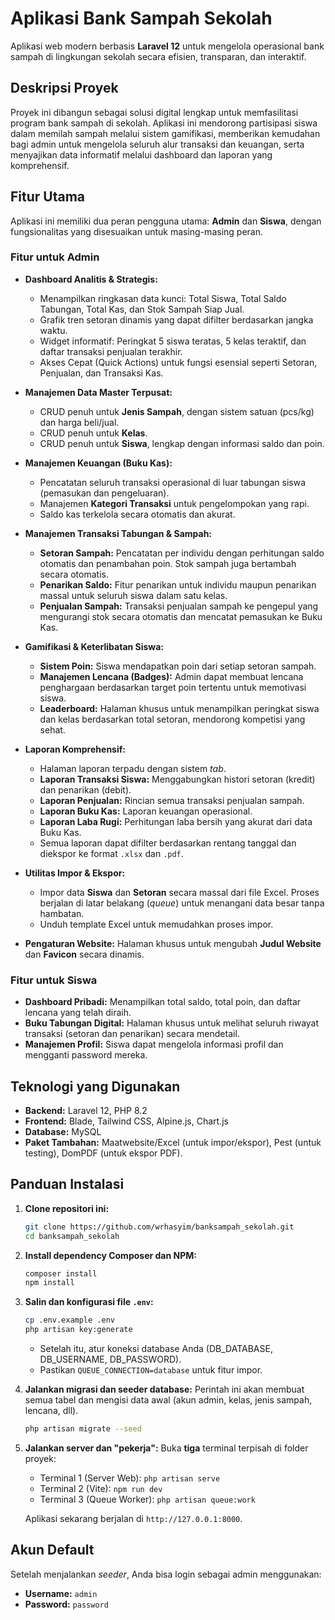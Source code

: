 # Aplikasi Bank Sampah Sekolah

Aplikasi web modern berbasis **Laravel 12** untuk mengelola operasional bank sampah di lingkungan sekolah secara efisien, transparan, dan interaktif.

## Deskripsi Proyek

Proyek ini dibangun sebagai solusi digital lengkap untuk memfasilitasi program bank sampah di sekolah. Aplikasi ini mendorong partisipasi siswa dalam memilah sampah melalui sistem gamifikasi, memberikan kemudahan bagi admin untuk mengelola seluruh alur transaksi dan keuangan, serta menyajikan data informatif melalui dashboard dan laporan yang komprehensif.

## Fitur Utama

Aplikasi ini memiliki dua peran pengguna utama: **Admin** dan **Siswa**, dengan fungsionalitas yang disesuaikan untuk masing-masing peran.

### Fitur untuk Admin

  - **Dashboard Analitis & Strategis:**

      - Menampilkan ringkasan data kunci: Total Siswa, Total Saldo Tabungan, Total Kas, dan Stok Sampah Siap Jual.
      - Grafik tren setoran dinamis yang dapat difilter berdasarkan jangka waktu.
      - Widget informatif: Peringkat 5 siswa teratas, 5 kelas teraktif, dan daftar transaksi penjualan terakhir.
      - Akses Cepat (Quick Actions) untuk fungsi esensial seperti Setoran, Penjualan, dan Transaksi Kas.

  - **Manajemen Data Master Terpusat:**

      - CRUD penuh untuk **Jenis Sampah**, dengan sistem satuan (pcs/kg) dan harga beli/jual.
      - CRUD penuh untuk **Kelas**.
      - CRUD penuh untuk **Siswa**, lengkap dengan informasi saldo dan poin.

  - **Manajemen Keuangan (Buku Kas):**

      - Pencatatan seluruh transaksi operasional di luar tabungan siswa (pemasukan dan pengeluaran).
      - Manajemen **Kategori Transaksi** untuk pengelompokan yang rapi.
      - Saldo kas terkelola secara otomatis dan akurat.

  - **Manajemen Transaksi Tabungan & Sampah:**

      - **Setoran Sampah:** Pencatatan per individu dengan perhitungan saldo otomatis dan penambahan poin. Stok sampah juga bertambah secara otomatis.
      - **Penarikan Saldo:** Fitur penarikan untuk individu maupun penarikan massal untuk seluruh siswa dalam satu kelas.
      - **Penjualan Sampah:** Transaksi penjualan sampah ke pengepul yang mengurangi stok secara otomatis dan mencatat pemasukan ke Buku Kas.

  - **Gamifikasi & Keterlibatan Siswa:**

      - **Sistem Poin:** Siswa mendapatkan poin dari setiap setoran sampah.
      - **Manajemen Lencana (Badges):** Admin dapat membuat lencana penghargaan berdasarkan target poin tertentu untuk memotivasi siswa.
      - **Leaderboard:** Halaman khusus untuk menampilkan peringkat siswa dan kelas berdasarkan total setoran, mendorong kompetisi yang sehat.

  - **Laporan Komprehensif:**

      - Halaman laporan terpadu dengan sistem *tab*.
      - **Laporan Transaksi Siswa:** Menggabungkan histori setoran (kredit) dan penarikan (debit).
      - **Laporan Penjualan:** Rincian semua transaksi penjualan sampah.
      - **Laporan Buku Kas:** Laporan keuangan operasional.
      - **Laporan Laba Rugi:** Perhitungan laba bersih yang akurat dari data Buku Kas.
      - Semua laporan dapat difilter berdasarkan rentang tanggal dan diekspor ke format `.xlsx` dan `.pdf`.

  - **Utilitas Impor & Ekspor:**

      - Impor data **Siswa** dan **Setoran** secara massal dari file Excel. Proses berjalan di latar belakang (*queue*) untuk menangani data besar tanpa hambatan.
      - Unduh template Excel untuk memudahkan proses impor.

  - **Pengaturan Website:** Halaman khusus untuk mengubah **Judul Website** dan **Favicon** secara dinamis.

### Fitur untuk Siswa

  - **Dashboard Pribadi:** Menampilkan total saldo, total poin, dan daftar lencana yang telah diraih.
  - **Buku Tabungan Digital:** Halaman khusus untuk melihat seluruh riwayat transaksi (setoran dan penarikan) secara mendetail.
  - **Manajemen Profil:** Siswa dapat mengelola informasi profil dan mengganti password mereka.

## Teknologi yang Digunakan

  - **Backend:** Laravel 12, PHP 8.2
  - **Frontend:** Blade, Tailwind CSS, Alpine.js, Chart.js
  - **Database:** MySQL
  - **Paket Tambahan:** Maatwebsite/Excel (untuk impor/ekspor), Pest (untuk testing), DomPDF (untuk ekspor PDF).

## Panduan Instalasi

1.  **Clone repositori ini:**

    ```bash
    git clone https://github.com/wrhasyim/banksampah_sekolah.git
    cd banksampah_sekolah
    ```

2.  **Install dependency Composer dan NPM:**

    ```bash
    composer install
    npm install
    ```

3.  **Salin dan konfigurasi file `.env`:**

    ```bash
    cp .env.example .env
    php artisan key:generate
    ```

      - Setelah itu, atur koneksi database Anda (DB\_DATABASE, DB\_USERNAME, DB\_PASSWORD).
      - Pastikan `QUEUE_CONNECTION=database` untuk fitur impor.

4.  **Jalankan migrasi dan seeder database:**
    Perintah ini akan membuat semua tabel dan mengisi data awal (akun admin, kelas, jenis sampah, lencana, dll).

    ```bash
    php artisan migrate --seed
    ```

5.  **Jalankan server dan "pekerja":**
    Buka **tiga** terminal terpisah di folder proyek:

      - Terminal 1 (Server Web): `php artisan serve`
      - Terminal 2 (Vite): `npm run dev`
      - Terminal 3 (Queue Worker): `php artisan queue:work`

    Aplikasi sekarang berjalan di `http://127.0.0.1:8000`.

## Akun Default

Setelah menjalankan *seeder*, Anda bisa login sebagai admin menggunakan:

  - **Username:** `admin`
  - **Password:** `password`
